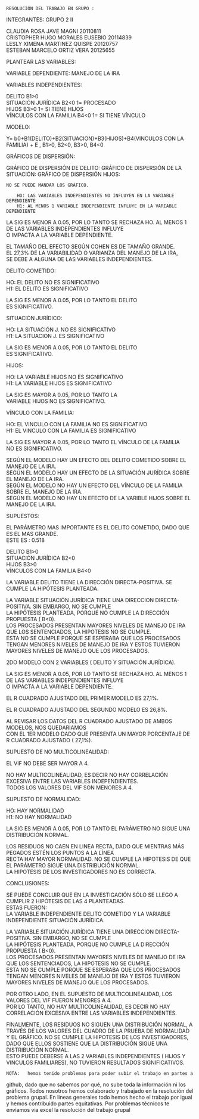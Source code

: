 


	RESOLUCIÓN DEL TRABAJO EN GRUPO : 				

		
INTEGRANTES: 		GRUPO 2 II
		
CLAUDIA ROSA JAVE MAGNI     20110811		
CRISTOPHER HUGO MORALES EUSEBIO        20114839		
LESLY XIMENA MARTINEZ QUISPE    20120757		
ESTEBAN MARCELO ORTIZ VERA     20125655		
		
									
PLANTEAR LAS VARIABLES: 							
							
VARIABLE DEPENDIENTE:  MANEJO DE LA IRA							
							
VARIABLES INDEPENDIENTES: 							
							
DELITO			B1>0				
SITUACIÓN JURÍDICA			B2<0	1= PROCESADO			
HIJOS			B3>0	1= SI TIENE HIJOS			
VÍNCULOS CON LA FAMILIA			B4<0	1= SI TIENE VÍNCULO			
							
MODELO: 							
							
Y= b0+B1(DELITO)+B2(SITUACION)+B3(HIJOS)+B4(VINCULOS CON LA FAMILIA) + E , B1>0, B2<0, B3>0, B4<0							

GRÁFICOS DE DISPERSIÓN: 										
										
GRÁFICO DE DISPERSIÓN DE DELITO:					GRÁFICO DE DISPERSIÓN DE LA SITUACIÓN:					GRÁFICO DE DISPERSIÓN HIJOS:
										
	NO SE PUEDE MANDAR LOS GRÁFICO.								
										
		HO: LAS VARIABLES INDEPENDIENTES NO INFLUYEN EN LA VARIABLE DEPENDIENTE 						
		H1: AL MENOS 1 VARIABLE INDEPENDIENTE INFLUYE EN LA VARIABLE DEPENDIENTE						
	
LA SIG ES MENOR A 0.05, POR LO TANTO SE RECHAZA HO. AL MENOS 1 DE LAS VARIABLES INDEPENDIENTES INFLUYE 								
O IMPACTA A LA VARIABLE DEPENDIENTE.		

EL TAMAÑO DEL EFECTO SEGÚN COHEN ES DE TAMAÑO GRANDE. 					
EL 27,3% DE LA VARIABILIDAD O VARIANZA DEL MANEJO DE LA IRA,					
SE DEBE A ALGUNA DE LAS VARIABLES INDEPENDIENTES. 					

										
			
DELITO COMETIDO:			
			
HO: EL DELITO NO ES SIGNIFICATIVO			
H1: EL DELITO ES SIGNIFICATIVO			
			
LA SIG ES MENOR A 0.05, POR LO TANTO EL DELITO			
ES SIGNIFICATIVO. 			
			
				
SITUACIÓN JURÍDICO:				
				
HO: LA SITUACIÓN J. NO ES SIGNIFICATIVO				
H1: LA SITUACION J. ES SIGNIFICATIVO				
				
LA SIG ES MENOR A 0.05, POR LO TANTO EL DELITO				
ES SIGNIFICATIVO. 				
				
			
HIJOS:			
			
HO: LA VARIABLE HIJOS NO ES SIGNIFICATIVO			
H1: LA VARIABLE HIJOS ES SIGNIFICATIVO			
			
LA SIG ES MAYOR A 0.05, POR LO TANTO LA			
VARIABLE HIJOS NO ES SIGNIFICATIVO.			
			
					
VÍNCULO CON LA FAMILIA: 					
					
HO: EL VINCULO CON LA FAMILIA NO ES SIGNIFICATIVO					
H1: EL VINCULO CON LA FAMILIA ES SIGNIFICATIVO 					
					
LA SIG ES MAYOR A 0.05, POR LO TANTO EL VÍNCULO DE LA FAMILIA					
NO ES SIGNIFICATIVO. 					
					
							
SEGÚN EL MODELO HAY UN EFECTO DEL DELITO COMETIDO SOBRE EL MANEJO DE LA IRA.							
SEGÚN EL MODELO HAY UN EFECTO DE LA SITUACIÓN JURÍDICA SOBRE EL MANEJO DE LA IRA.							
SEGÚN EL MODELO NO HAY UN EFECTO DEL VÍNCULO DE LA FAMILIA SOBRE EL MANEJO DE LA IRA.							
SEGÚN EL MODELO NO HAY UN EFECTO DE LA VARIBLE HIJOS SOBRE EL MANEJO DE LA IRA.							
							
SUPUESTOS: 							
							
EL PARÁMETRO MAS IMPORTANTE ES EL DELITO COMETIDO, DADO QUE ES EL MAS GRANDE.							
ESTE ES : 0.518							
							
DELITO			B1>0				
SITUACIÓN JURÍDICA			B2<0				
HIJOS			B3>0				
VÍNCULOS CON LA FAMILIA			B4<0				
							
LA VARIABLE DELITO TIENE LA DIRECCIÓN DIRECTA-POSITIVA. SE CUMPLE LA HIPÓTESIS PLANTEADA.							
							
LA VARIABLE SITUACIÓN JURÍDICA TIENE UNA DIRECCION DIRECTA- POSITIVA. SIN EMBARGO, NO SE CUMPLE 										
LA HIPÓTESIS PLANTEADA, PORQUE NO CUMPLE LA DIRECCIÓN PROPUESTA ( B<0).										
LOS PROCESADOS PRESENTAN MAYORES NIVELES DE MANEJO DE IRA QUE LOS SENTENCIADOS, LA HIPOTESIS NO SE CUMPLE.										
ESTA NO SE CUMPLE PORQUE SE ESPERABA QUE LOS PROCESADOS TENGAN  MENORES NIVELES DE MANEJO DE IRA Y ESTOS TUVIERON										
MAYORES NIVELES DE MANEJO QUE LOS PROCESADOS.			

2DO MODELO CON 2 VARIABLES ( DELITO Y SITUACIÓN JURÍDICA).

LA SIG ES MENOR A 0.05, POR LO TANTO SE RECHAZA HO. AL MENOS 1 DE LAS VARIABLES INDEPENDIENTES INFLUYE 								
O IMPACTA A LA VARIABLE DEPENDIENTE.								

EL R CUADRADO AJUSTADO DEL PRIMER MODELO ES 27,1%.								
								
EL R CUADRADO AJUSTADO DEL SEGUNDO MODELO ES 26,8%.								
								
								
AL REVISAR LOS DATOS DEL R CUADRADO AJUSTADO DE AMBOS MODELOS, NOS QUEDARIAMOS 								
CON EL 1ER MODELO DADO QUE PRESENTA UN MAYOR PORCENTAJE DE R CUADRADO AJUSTADO ( 27,1%).								
								
								
SUPUESTO DE NO MULTICOLINEALIDAD:								

EL VIF NO DEBE SER MAYOR A 4.								
								
NO HAY MULTICOLINEALIDAD, ES DECIR NO HAY CORRELACIÓN EXCESIVA ENTRE LAS VARIABLES INDEPENDIENTES.								
TODOS LOS VALORES DEL VIF SON MENORES A 4.								
								
								
SUPUESTO DE NORMALIDAD: 								
								
HO: HAY NORMALIDAD							
H1: NO HAY NORMALIDAD							
							
LA SIG ES MENOR A 0.05, POR LO TANTO EL PARÁMETRO NO SIGUE UNA DISTRIBUCIÓN NORMAL.							
							
							
										
LOS RESIDUOS NO CAEN EN LINEA RECTA, DADO QUE MIENTRAS MÁS PEGADOS ESTÉN LOS PUNTOS A LA LÍNEA										
RECTA HAY MAYOR NORMALIDAD. NO SE CUMPLE LA HIPOTESIS DE QUE EL PARÁMETRO SIGUE UNA DISTRIBUCIÓN NORMAL.										
LA HIPOTESIS DE LOS INVESTIGADORES NO ES CORRECTA.										
										
CONCLUSIONES:										
										
SE PUEDE CONCLUIR QUE EN LA INVESTIGACIÓN SÓLO SE LLEGO A CUMPLIR 2 HIPÓTESIS DE LAS 4 PLANTEADAS.										
ESTAS FUERON:										
LA VARIABLE INDEPENDIENTE DELITO COMETIDO Y LA VARIABLE INDEPENDIENTE SITUACIÓN JURÍDICA.										
										
LA VARIABLE SITUACIÓN JURÍDICA TIENE UNA DIRECCION DIRECTA- POSITIVA. SIN EMBARGO, NO SE CUMPLE 										
LA HIPÓTESIS PLANTEADA, PORQUE NO CUMPLE LA DIRECCIÓN PROPUESTA ( B<0).										
LOS PROCESADOS PRESENTAN MAYORES NIVELES DE MANEJO DE IRA QUE LOS SENTENCIADOS, LA HIPOTESIS NO SE CUMPLE.										
ESTA NO SE CUMPLE PORQUE SE ESPERABA QUE LOS PROCESADOS TENGAN  MENORES NIVELES DE MANEJO DE IRA Y ESTOS TUVIERON										
MAYORES NIVELES DE MANEJO QUE LOS PROCESADOS.										
										
POR OTRO LADO, EN EL SUPUESTO DE MULTICOLINEALIDAD, LOS VALORES DEL VIF FUERON MENORES A 4.										
POR LO TANTO, NO HAY MULTICOLINEALIDAD, ES DECIR NO HAY CORRELACIÓN EXCESIVA ENTRE LAS VARIABLES INDEPENDIENTES.										
										
FINALMENTE, LOS RESIDUOS NO SIGUEN UNA DISTRIBUCIÓN NORMAL, A TRAVÉS DE LOS VALORES DEL CUADRO DE LA PRUEBA DE NORMALIDAD										
Y EL GRÁFICO.  NO SE CUMPLE LA HIPOTESIS DE LOS INVESTIGADORES, DADO QUE ELLOS SOSTIENE QUE LA DISTRIBUCIÓN SIGUE UNA DISTRIBUCIÓN NORMAL.										
ESTO PUEDE DEBERSE A LAS 2 VARIABLES INDEPENDIENTES ( HIJOS Y VINCULOS FAMILIARES), NO TUVIERON RESULTADOS SIGNIFICATIVOS.										


	NOTA: 	hemos tenido problemas para poder subir el trabajo en partes a 
github, dado que no sabemos por qué, no sube toda la información ni los gráficos.
Todos nosotros hemos colaborado y trabajado en la resolución del problema grupal. 
En lineas generales todo hemos hecho el trabajo por igual y hemos contribuido 
partes equitativas. Por problemas técnicos te enviamos via excel la resolución del trabajo grupal								
										
										
										
										
										
					
										
										
										



										
										
										
										
										
										
										
										
										
										
										
										
										
										
